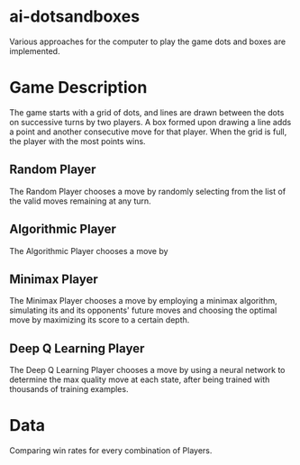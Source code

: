 # ai-dotsandboxes

Various approaches for the computer to play the game dots and boxes are implemented. 

# Game Description

The game starts with a grid of dots, and lines are drawn between the dots on successive turns by two players. 
A box formed upon drawing a line adds a point and another consecutive move for that player. 
When the grid is full, the player with the most points wins. 

## Random Player

The Random Player chooses a move by randomly selecting from the list of the valid moves remaining at any turn. 

## Algorithmic Player

The Algorithmic Player chooses a move by 

## Minimax Player

The Minimax Player chooses a move by employing a minimax algorithm, simulating its and its opponents'
future moves and choosing the optimal move by maximizing its score to a certain depth.

## Deep Q Learning Player

The Deep Q Learning Player chooses a move by using a neural network to determine the max quality move
at each state, after being trained with thousands of training examples.

# Data

Comparing win rates for every combination of Players.
